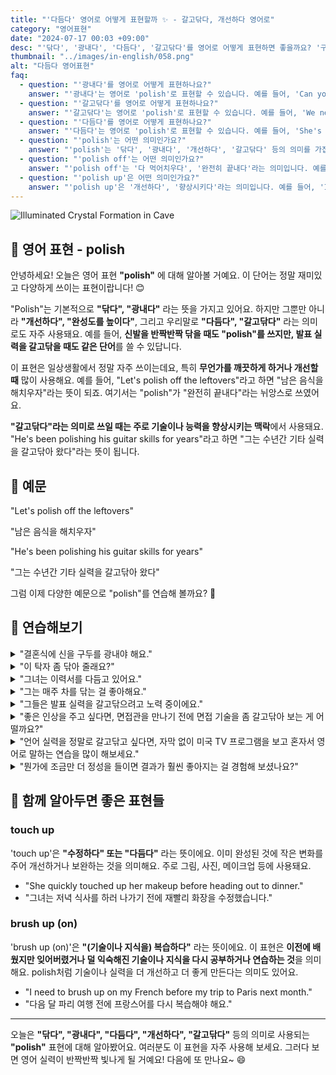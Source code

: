 ```yaml
---
title: "'다듬다' 영어로 어떻게 표현할까 ✨ - 갈고닦다, 개선하다 영어로"
category: "영어표현"
date: "2024-07-17 00:03 +09:00"
desc: "'닦다', '광내다', '다듬다', '갈고닦다'를 영어로 어떻게 표현하면 좋을까요? '구두를 광내야 해요', '이력서를 다듬고 있어요', '발표 실력을 갈고닦으려고 노력 중이에요' 등을 영어로 표현하는 법을 배워봅시다. 다양한 예문을 통해서 연습하고 본인의 표현으로 만들어 보세요."
thumbnail: "../images/in-english/058.png"
alt: "다듬다 영어표현"
faq:
  - question: "'광내다'를 영어로 어떻게 표현하나요?"
    answer: "'광내다'는 영어로 'polish'로 표현할 수 있습니다. 예를 들어, 'Can you polish this table?'는 '이 탁자 좀 광내줄 수 있나요?'라는 의미입니다."
  - question: "'갈고닦다'를 영어로 어떻게 표현하나요?"
    answer: "'갈고닦다'는 영어로 'polish'로 표현할 수 있습니다. 예를 들어, 'We need to polish our presentation skills'는 '우리는 발표 실력을 갈고닦아야 해'라는 의미입니다."
  - question: "'다듬다'를 영어로 어떻게 표현하나요?"
    answer: "'다듬다'는 영어로 'polish'로 표현할 수 있습니다. 예를 들어, 'She's been polishing her resume'는 '그녀는 이력서를 다듬고 있어요'라는 의미입니다."
  - question: "'polish'는 어떤 의미인가요?"
    answer: "'polish'는 '닦다', '광내다', '개선하다', '갈고닦다' 등의 의미를 가집니다. 물건을 깨끗이 하거나 빛나게 만들 때, 또는 기술이나 능력을 향상시킬 때 사용됩니다."
  - question: "'polish off'는 어떤 의미인가요?"
    answer: "'polish off'는 '다 먹어치우다', '완전히 끝내다'라는 의미입니다. 예를 들어, 'Let's polish off the leftovers'는 '남은 음식을 해치워버리자'라는 뜻입니다."
  - question: "'polish up'은 어떤 의미인가요?"
    answer: "'polish up'은 '개선하다', '향상시키다'라는 의미입니다. 예를 들어, 'I need to polish up my English'는 '영어 실력을 향상시켜야 해'라는 뜻입니다."
---
```


![Illuminated Crystal Formation in Cave](../images/in-english/058-1.avif)

## 🌟 영어 표현 - polish

안녕하세요! 오늘은 영어 표현 **"polish"** 에 대해 알아볼 거예요. 이 단어는 정말 재미있고 다양하게 쓰이는 표현이랍니다! 😊

"Polish"는 기본적으로 **"닦다", "광내다"** 라는 뜻을 가지고 있어요. 하지만 그뿐만 아니라 **"개선하다", "완성도를 높이다"**, 그리고 우리말로 **"다듬다", "갈고닦다"** 라는 의미로도 자주 사용돼요. 예를 들어, **신발을 반짝반짝 닦을 때도 "polish"를 쓰지만, 발표 실력을 갈고닦을 때도 같은 단어**를 쓸 수 있답니다.

이 표현은 일상생활에서 정말 자주 쓰이는데요, 특히 **무언가를 깨끗하게 하거나 개선할 때** 많이 사용해요. 예를 들어, "Let's polish off the leftovers"라고 하면 "남은 음식을 해치우자"라는 뜻이 되죠. 여기서는 "polish"가 "완전히 끝내다"라는 뉘앙스로 쓰였어요.

**"갈고닦다"라는 의미로 쓰일 때는 주로 기술이나 능력을 향상시키는 맥락**에서 사용돼요. "He's been polishing his guitar skills for years"라고 하면 "그는 수년간 기타 실력을 갈고닦아 왔다"라는 뜻이 됩니다.

<script async src="https://pagead2.googlesyndication.com/pagead/js/adsbygoogle.js?client=ca-pub-1465612013356152"
     crossorigin="anonymous"></script>
<!-- engple-horizontal-ad -->

<ins class="adsbygoogle"
     style="display:block"
     data-ad-client="ca-pub-1465612013356152"
     data-ad-slot="2106896038"
     data-ad-format="auto"
     data-full-width-responsive="true"></ins>

<script>
     (adsbygoogle = window.adsbygoogle || []).push({});
</script>

## 📖 예문

"Let's polish off the leftovers"

"남은 음식을 해치우자"

"He's been polishing his guitar skills for years"

"그는 수년간 기타 실력을 갈고닦아 왔다"

그럼 이제 다양한 예문으로 "polish"를 연습해 볼까요? 🌟

## 💬 연습해보기

<details>
<summary>"결혼식에 신을 구두를 광내야 해요."</summary>
<span>"I need to polish my shoes for the wedding."</span>
</details>

<details>
<summary>"이 탁자 좀 닦아 줄래요?"</summary>
<span>"Can you polish this table for me?"</span>
</details>

<details>
<summary>"그녀는 이력서를 다듬고 있어요."</summary>
<span>"She's trying to polish her resume."</span>
</details>

<details>
<summary>"그는 매주 차를 닦는 걸 좋아해요."</summary>
<span>"He likes to polish his car every weekend."</span>
</details>

<details>
<summary>"그들은 발표 실력을 갈고닦으려고 노력 중이에요."</summary>
<span>"They're working to polish their presentation skills."</span>
</details>

<details>
<summary>"좋은 인상을 주고 싶다면, 면접관을 만나기 전에 면접 기술을 좀 갈고닦아 보는 게 어떨까요?"</summary>
<span>"If you want to make a good impression, you might want to polish up your interview techniques before meeting with the hiring manager."</span>
</details>

<details>
<summary>"언어 실력을 정말로 갈고닦고 싶다면, 자막 없이 미국 TV 프로그램을 보고 혼자서 영어로 말하는 연습을 많이 해보세요."</summary>
<span>"To really polish your language skills, try watching American TV shows without subtitles and <a href="/blog/in-english/247.practice/">practice</a> speaking English on your own as much as possible."</span>
</details>

<details>
<summary>"뭔가에 조금만 더 정성을 들이면 결과가 훨씬 좋아지는 걸 경험해 보셨나요?"</summary>
<span>"Ever <a href="/blog/in-english/061.notice/">noticed</a> how putting just a bit more effort into polishing something can really improve the end result?"</span>
</details>

## 🤝 함께 알아두면 좋은 표현들

### touch up

'touch up'은 **"수정하다" 또는 "다듬다"** 라는 뜻이에요. 이미 완성된 것에 작은 변화를 주어 개선하거나 보완하는 것을 의미해요. 주로 그림, 사진, 메이크업 등에 사용돼요.

- "She quickly touched up her makeup before heading out to dinner."
- "그녀는 저녁 식사를 하러 나가기 전에 재빨리 화장을 수정했습니다."

### brush up (on)

'brush up (on)'은 **"(기술이나 지식을) 복습하다"** 라는 뜻이에요. 이 표현은 **이전에 배웠지만 잊어버렸거나 덜 익숙해진 기술이나 지식을 다시 공부하거나 연습하는 것**을 의미해요. polish처럼 기술이나 실력을 더 개선하고 더 좋게 만든다는 의미도 있어요.

- "I need to brush up on my French before my trip to Paris next month."
- "다음 달 파리 여행 전에 프랑스어를 다시 복습해야 해요."

---

오늘은 **"닦다", "광내다", "다듬다", "개선하다", "갈고닦다"** 등의 의미로 사용되는 **"polish"** 표현에 대해 알아봤어요. 여러분도 이 표현을 자주 사용해 보세요. 그러다 보면 영어 실력이 반짝반짝 빛나게 될 거예요! 다음에 또 만나요~ 😄

